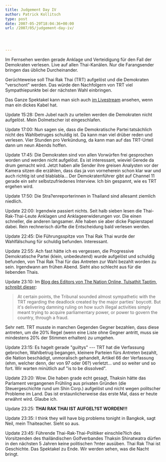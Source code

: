 ```yaml
---
title: Judgement Day IV
author: Patrick Kollitsch
type: post
date: 2007-05-29T18:04:36+00:00
url: /2007/05/judgement-day-iv/




---
```

Im Fernsehen werden gerade Anklage und Verteidigung für den Fall der Demokraten verlesen. Live auf allen Thai-Kanälen. Nur die Farangsender bringen das übliche Durcheinander.

Gerüchteweise soll Thai Rak Thai (<span class="caps">TRT</span>) aufgelöst und die Demokraten "verschont" werden. Das würde den Nachfolgern von <span class="caps">TRT</span> viel Sympathiepunkte bei der nächsten Wahl einbringen. 

Das Ganze Spektakel kann man sich auch [im Livestream][1] ansehen, wenn man ein dickes Kabel hat.

Update 15:28: Dem Jubel nach zu urteilen werden die Demokraten nicht aufgelöst. Mein Dolmetscher ist eingeschlafen.

Update 17:00: Nun sagen sie, dass die Demokratische Partei tatsächlich nicht des Wahlbetruges schuldig ist. Da kann man viel drüber reden und verlesen. Vier Stunden pro Verkündung, da kann man auf das TRT-Urteil dann um neun Abends hoffen.

Update 17:45: Die Demokraten sind von allen Vorwürfen frei gesprochen worden und werden nicht aufgelöst. Es ist interessant, wieviel Gerede da drum gemacht wird. Jetzt haben alle Sender ihre greisen Analysten vor der Kamera sitzen die erzählen, dass das ja von vorneherein schon klar war und auch richtig ist und blablabla... Der Demokratenführer gibt auf Channel 11 gerade ein sehr selbstzufriedenes Interview. Ich bin gespannt, wie es <span class="caps">TRT</span> ergehen wird.

Update 17:50: Die Stra?enreporterinnen in Thailand sind allesamt ziemlich niedlich.

Update 22:00: Irgendwie passiert nichts. Seit halb sieben lesen die Thai-Rak-Thai-Leute Anklagen und Anklageerwiderungen vor. Die einen schneller, die anderen langsamer. Alle haben sie aber dicke Papierstapel dabei. Rein rechnerisch dürfte die Entscheidung bald verlesen werden.

Update 22:45: Die Führungsspitze von Thai Rak Thai wurde der Wahlfälschung für schuldig befunden. Interessant.

Update 22:55: Ach fast hätte ich es vergessen, die Progressive Demokratische Partei (klein, unbedeutend) wurde aufgelöst und schuldig befunden, von Thai Rak Thai für das Antreten zur Wahl bezahlt worden zu sein. Irgendwann am frühen Abend. Sieht also schlecht aus für die liebenden Thais.

Update 23:10: Im [Blog des Editors von The Nation Online, Tulsathit Taptim, schreibt dieser][2]:

> At certain points, the Tribunal sounded almost sympathetic with the <span class="caps">TRT</span> regarding the deadlock created by the major parties' boycott. But it's delivering damning ruling on how such illegal activities simply meant trying to acquire parliamentary power, or power to govern the country, through a fraud.

Sehr nett. <span class="caps">TRT</span> musste in manchen Gegenden Gegner bezahlen, dass diese antreten, um die 20% Regel (wenn eine Liste ohne Gegner antritt, muss sie mindestens 20% der Stimmen erhalten) zu umgehen.

Update 23:15: Es hagelt gerade "guiltys" --- <span class="caps">TRT</span> hat die Verfassung gebrochen, Wahlbetrug begangen, kleinere Parteien fürs Antreten bezahlt, die Nation beschädigt, unmoralisch gehandelt, Artikel 66 der Verfassung (ehm, welcher denn, der von 97 oder 06?) verletzt... und so weiter und so fort. Wir warten minütlich auf "is to be dissolved". 

Update 23:20: Wow. Die haben grade echt gesagt, Thaksin hätte das Parlament vergangenen Frühling aus privaten Gründen (die Steuergeschichte rund um Shin Corp.) aufgelöst und nicht wegen politscher Probleme im Land. Das ist erstaunlicherweise das erste Mal, dass er heute erwähnt wird. Glaube ich. 

Update 23:25: **<span class="caps">THAI</span> <span class="caps">RAK</span> <span class="caps">THAI</span> <span class="caps">IST</span> AUFGEL?ST WORDEN!!!**

Update 23:35: I think they will have big problems tonight in Bangkok, sagt Neil, mein Thaiteacher. Sieht so aus. 

Update 23:45: Führende Thai-Rak-Thai-Politiker einschlie?lich des Vorsitzenden des thailändischen Golfverbandes Thaksin Shinatwatra dürfen in den nächsten 5 Jahren keine politischen ?mter ausüben. Thai Rak Thai ist Geschichte. Das Spektakel zu Ende. Wir werden sehen, was die Nacht bringt.

 [1]: http://www.nationchannel.com/live_pop.php?bitrate=256
 [2]: http://www.nationmultimedia.com/webblog/view_blog.php?uid=286&bid=2755